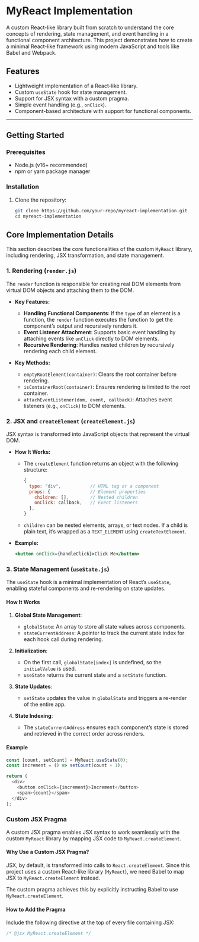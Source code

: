 # **MyReact Implementation**

A custom React-like library built from scratch to understand the core concepts of rendering, state management, and event handling in a functional component architecture. This project demonstrates how to create a minimal React-like framework using modern JavaScript and tools like Babel and Webpack.

## **Features**
- Lightweight implementation of a React-like library.
- Custom `useState` hook for state management.
- Support for JSX syntax with a custom pragma.
- Simple event handling (e.g., `onClick`).
- Component-based architecture with support for functional components.

---

## **Getting Started**

### **Prerequisites**
- Node.js (v16+ recommended)
- npm or yarn package manager

### **Installation**
1. Clone the repository:
   ```bash
   git clone https://github.com/your-repo/myreact-implementation.git
   cd myreact-implementation

## **Core Implementation Details**

This section describes the core functionalities of the custom `MyReact` library, including rendering, JSX transformation, and state management.



### **1. Rendering (`render.js`)**
The `render` function is responsible for creating real DOM elements from virtual DOM objects and attaching them to the DOM.

- **Key Features:**
  - **Handling Functional Components**: If the `type` of an element is a function, the `render` function executes the function to get the component’s output and recursively renders it.
  - **Event Listener Attachment**: Supports basic event handling by attaching events like `onClick` directly to DOM elements.
  - **Recursive Rendering**: Handles nested children by recursively rendering each child element.

- **Key Methods:**
  - `emptyRootElement(container)`: Clears the root container before rendering.
  - `isContainerRoot(container)`: Ensures rendering is limited to the root container.
  - `attachEventListener(dom, event, callback)`: Attaches event listeners (e.g., `onClick`) to DOM elements.


### **2. JSX and `createElement` (`createElement.js`)**
JSX syntax is transformed into JavaScript objects that represent the virtual DOM. 

- **How It Works:**
  - The `createElement` function returns an object with the following structure:
    ```javascript
    {
      type: "div",           // HTML tag or a component
      props: {               // Element properties
        children: [],        // Nested children
        onClick: callback,   // Event listeners
      },
    }
    ```
  - `children` can be nested elements, arrays, or text nodes. If a child is plain text, it’s wrapped as a `TEXT_ELEMENT` using `createTextElement`.

- **Example:**
  ```jsx
  <button onClick={handleClick}>Click Me</button>


### **3. State Management (`useState.js`)**
The `useState` hook is a minimal implementation of React’s `useState`, enabling stateful components and re-rendering on state updates.

#### **How It Works**
1. **Global State Management**:
   - `globalState`: An array to store all state values across components.
   - `stateCurrentAddress`: A pointer to track the current state index for each hook call during rendering.

2. **Initialization**:
   - On the first call, `globalState[index]` is undefined, so the `initialValue` is used.
   - `useState` returns the current state and a `setState` function.

3. **State Updates**:
   - `setState` updates the value in `globalState` and triggers a re-render of the entire app.

4. **State Indexing**:
   - The `stateCurrentAddress` ensures each component’s state is stored and retrieved in the correct order across renders.

#### **Example**
```javascript
const [count, setCount] = MyReact.useState(0);
const increment = () => setCount(count + 1);

return (
  <div>
    <button onClick={increment}>Increment</button>
    <span>{count}</span>
  </div>
);
```

### **Custom JSX Pragma**

A custom JSX pragma enables JSX syntax to work seamlessly with the custom `MyReact` library by mapping JSX code to `MyReact.createElement`.

#### **Why Use a Custom JSX Pragma?**
JSX, by default, is transformed into calls to `React.createElement`. Since this project uses a custom React-like library (`MyReact`), we need Babel to map JSX to `MyReact.createElement` instead.

The custom pragma achieves this by explicitly instructing Babel to use `MyReact.createElement`.


#### **How to Add the Pragma**
Include the following directive at the top of every file containing JSX:
```javascript
/* @jsx MyReact.createElement */
```
